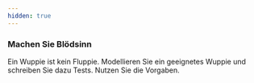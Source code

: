 ```yaml
---
hidden: true
---
```


### Machen Sie Blödsinn

Ein Wuppie ist kein Fluppie. Modellieren Sie ein geeignetes Wuppie und schreiben Sie dazu Tests. Nutzen Sie die Vorgaben.
